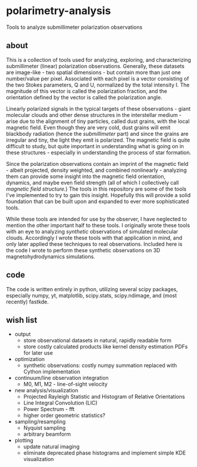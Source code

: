 # polarimetry-analysis
Tools to analyze submillimeter polarization observations

## about 
This is a collection of tools used for analyzing, exploring, and characterizing submillimeter (linear) polarization observations. Generally, these datasets are image-like - two spatial dimensions - but contain more than just one number/value per pixel. Associated with each pixel is a vector consisting of the two Stokes parameters, Q and U, normalized by the total intensity I. The magnitude of this vector is called the polarization fraction, and the orientation defined by the vector is called the polarization angle. 

Linearly polarized signals in the typical targets of these observations - giant molecular clouds and other dense structures in the interstellar medium - arise due to the alignment of tiny particles, called dust grains, with the local magnetic field. Even though they are very cold, dust grains will emit blackbody radiation (hence the *submillimeter* part) and since the grains are irregular and tiny, the light they emit is polarized. The magnetic field is quite difficult to study, but quite important in understanding what is going on in these structures - especially in understanding the process of star formation. 

Since the polarization observations contain an imprint of the magnetic field - albeit projected, density weighted, and combined nonlinearly - analyzing them can provide some insight into the magnetic field orientation, dynamics, and maybe even field strength (all of which I collectively call *magnetic field structure.*) The tools in this repository are some of the tools I've implemented to try to gain this insight. Hopefully this will provide a solid foundation that can be built upon and expanded to ever more sophisticated tools. 

While these tools are intended for use by the observer, I have neglected to mention the other important half to these tools. I originally wrote these tools with an eye to analyzing *synthetic* observations of simulated molecular clouds. Accordingly I wrote these tools with that application in mind, and only later applied these techniques to real observations. Included here is the code I wrote to perform these synthetic observations on 3D magnetohydrodynamics simulations.

## code
The code is written entirely in python, utilizing several scipy packages, especially numpy, yt, matplotlib, scipy.stats, scipy.ndimage, and (most recently) fastkde. 

## wish list 
* output 
  * store observational datasets in natural, rapidly readable form
  * store costly calculated products like kernel density estimation PDFs for later use 
* optimization
  * synthetic observations: costly numpy summation replaced with Cython implementation 
* continuum/line observation integration 
  * M0, M1, M2 - line-of-sight velocity 
* new analysis/visualization 
  * Projected Rayleigh Statistic and Histogram of Relative Orientations 
  * Line Integral Convolution (LIC)
  * Power Spectrum - fft 
  * higher order geometric statistics? 
* sampling/resampling 
  * Nyquist sampling 
  * arbitrary beamform 
* plotting 
  * update natural imaging 
  * eliminate deprecated phase histograms and implement simple KDE visualization 
